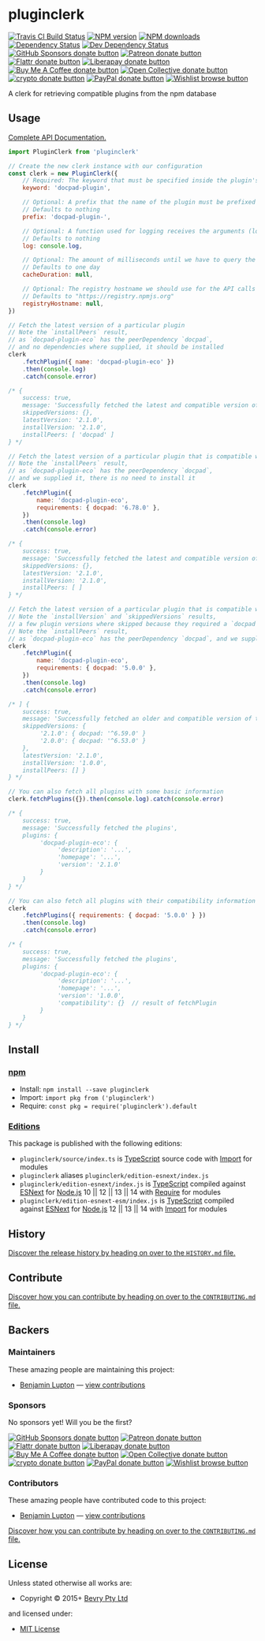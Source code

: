<!-- TITLE/ -->

<h1>pluginclerk</h1>

<!-- /TITLE -->


<!-- BADGES/ -->

<span class="badge-travisci"><a href="http://travis-ci.com/bevry/pluginclerk" title="Check this project's build status on TravisCI"><img src="https://img.shields.io/travis/com/bevry/pluginclerk/master.svg" alt="Travis CI Build Status" /></a></span>
<span class="badge-npmversion"><a href="https://npmjs.org/package/pluginclerk" title="View this project on NPM"><img src="https://img.shields.io/npm/v/pluginclerk.svg" alt="NPM version" /></a></span>
<span class="badge-npmdownloads"><a href="https://npmjs.org/package/pluginclerk" title="View this project on NPM"><img src="https://img.shields.io/npm/dm/pluginclerk.svg" alt="NPM downloads" /></a></span>
<span class="badge-daviddm"><a href="https://david-dm.org/bevry/pluginclerk" title="View the status of this project's dependencies on DavidDM"><img src="https://img.shields.io/david/bevry/pluginclerk.svg" alt="Dependency Status" /></a></span>
<span class="badge-daviddmdev"><a href="https://david-dm.org/bevry/pluginclerk#info=devDependencies" title="View the status of this project's development dependencies on DavidDM"><img src="https://img.shields.io/david/dev/bevry/pluginclerk.svg" alt="Dev Dependency Status" /></a></span>
<br class="badge-separator" />
<span class="badge-githubsponsors"><a href="https://github.com/sponsors/balupton" title="Donate to this project using GitHub Sponsors"><img src="https://img.shields.io/badge/github-donate-yellow.svg" alt="GitHub Sponsors donate button" /></a></span>
<span class="badge-patreon"><a href="https://patreon.com/bevry" title="Donate to this project using Patreon"><img src="https://img.shields.io/badge/patreon-donate-yellow.svg" alt="Patreon donate button" /></a></span>
<span class="badge-flattr"><a href="https://flattr.com/profile/balupton" title="Donate to this project using Flattr"><img src="https://img.shields.io/badge/flattr-donate-yellow.svg" alt="Flattr donate button" /></a></span>
<span class="badge-liberapay"><a href="https://liberapay.com/bevry" title="Donate to this project using Liberapay"><img src="https://img.shields.io/badge/liberapay-donate-yellow.svg" alt="Liberapay donate button" /></a></span>
<span class="badge-buymeacoffee"><a href="https://buymeacoffee.com/balupton" title="Donate to this project using Buy Me A Coffee"><img src="https://img.shields.io/badge/buy%20me%20a%20coffee-donate-yellow.svg" alt="Buy Me A Coffee donate button" /></a></span>
<span class="badge-opencollective"><a href="https://opencollective.com/bevry" title="Donate to this project using Open Collective"><img src="https://img.shields.io/badge/open%20collective-donate-yellow.svg" alt="Open Collective donate button" /></a></span>
<span class="badge-crypto"><a href="https://bevry.me/crypto" title="Donate to this project using Cryptocurrency"><img src="https://img.shields.io/badge/crypto-donate-yellow.svg" alt="crypto donate button" /></a></span>
<span class="badge-paypal"><a href="https://bevry.me/paypal" title="Donate to this project using Paypal"><img src="https://img.shields.io/badge/paypal-donate-yellow.svg" alt="PayPal donate button" /></a></span>
<span class="badge-wishlist"><a href="https://bevry.me/wishlist" title="Buy an item on our wishlist for us"><img src="https://img.shields.io/badge/wishlist-donate-yellow.svg" alt="Wishlist browse button" /></a></span>

<!-- /BADGES -->


<!-- DESCRIPTION/ -->

A clerk for retrieving compatible plugins from the npm database

<!-- /DESCRIPTION -->


## Usage

[Complete API Documentation.](http://master.pluginclerk.bevry.surge.sh/docs/globals.html)

```javascript
import PluginClerk from 'pluginclerk'

// Create the new clerk instance with our configuration
const clerk = new PluginClerk({
    // Required: The keyword that must be specified inside the plugin's package.json:keywords property
    keyword: 'docpad-plugin',

    // Optional: A prefix that the name of the plugin must be prefixed by to be valid
    // Defaults to nothing
    prefix: 'docpad-plugin-',

    // Optional: A function used for logging receives the arguments (logLevel, ...message)
    // Defaults to nothing
    log: console.log,

    // Optional: The amount of milliseconds until we have to query the npm database again
    // Defaults to one day
    cacheDuration: null,

    // Optional: The registry hostname we should use for the API calls
    // Defaults to "https://registry.npmjs.org"
    registryHostname: null,
})

// Fetch the latest version of a particular plugin
// Note the `installPeers` result,
// as `docpad-plugin-eco` has the peerDependency `docpad`,
// and no dependencies where supplied, it should be installed
clerk
    .fetchPlugin({ name: 'docpad-plugin-eco' })
    .then(console.log)
    .catch(console.error)

/* {
    success: true,
    message: 'Successfully fetched the latest and compatible version of the plugin docpad-plugin-eco',
    skippedVersions: {},
    latestVersion: '2.1.0',
    installVersion: '2.1.0',
    installPeers: [ 'docpad' ]
} */

// Fetch the latest version of a particular plugin that is compatible with the specified dependencies
// Note the `installPeers` result,
// as `docpad-plugin-eco` has the peerDependency `docpad`,
// and we supplied it, there is no need to install it
clerk
    .fetchPlugin({
        name: 'docpad-plugin-eco',
        requirements: { docpad: '6.78.0' },
    })
    .then(console.log)
    .catch(console.error)

/* {
    success: true,
    message: 'Successfully fetched the latest and compatible version of the plugin docpad-plugin-eco',
    skippedVersions: {},
    latestVersion: '2.1.0',
    installVersion: '2.1.0',
    installPeers: [ ]
} */

// Fetch the latest version of a particular plugin that is compatible with the specified dependencies
// Note the `installVersion` and `skippedVersions` results,
// a few plugin versions where skipped because they required a `docpad` version range that our supplied `docpad` version didn't fulfill
// Note the `installPeers` result,
// as `docpad-plugin-eco` has the peerDependency `docpad`, and we supplied it, there is no need to install it
clerk
    .fetchPlugin({
        name: 'docpad-plugin-eco',
        requirements: { docpad: '5.0.0' },
    })
    .then(console.log)
    .catch(console.error)

/* ] {
    success: true,
    message: 'Successfully fetched an older and compatible version of the plugin docpad-plugin-eco',
    skippedVersions: {
         '2.1.0': { docpad: '^6.59.0' }
         '2.0.0': { docpad: '^6.53.0' }
    },
    latestVersion: '2.1.0',
    installVersion: '1.0.0',
    installPeers: [] }
} */

// You can also fetch all plugins with some basic information
clerk.fetchPlugins({}).then(console.log).catch(console.error)

/* {
    success: true,
    message: 'Successfully fetched the plugins',
    plugins: {
         'docpad-plugin-eco': {
              'description': '...',
              'homepage': '...',
              'version': '2.1.0'
         }
    }
} */

// You can also fetch all plugins with their compatibility information
clerk
    .fetchPlugins({ requirements: { docpad: '5.0.0' } })
    .then(console.log)
    .catch(console.error)

/* {
    success: true,
    message: 'Successfully fetched the plugins',
    plugins: {
         'docpad-plugin-eco': {
              'description': '...',
              'homepage': '...',
              'version': '1.0.0',
              'compatibility': {}  // result of fetchPlugin
         }
    }
} */
```

<!-- INSTALL/ -->

<h2>Install</h2>

<a href="https://npmjs.com" title="npm is a package manager for javascript"><h3>npm</h3></a>
<ul>
<li>Install: <code>npm install --save pluginclerk</code></li>
<li>Import: <code>import pkg from ('pluginclerk')</code></li>
<li>Require: <code>const pkg = require('pluginclerk').default</code></li>
</ul>

<h3><a href="https://editions.bevry.me" title="Editions are the best way to produce and consume packages you care about.">Editions</a></h3>

<p>This package is published with the following editions:</p>

<ul><li><code>pluginclerk/source/index.ts</code> is <a href="https://www.typescriptlang.org/" title="TypeScript is a typed superset of JavaScript that compiles to plain JavaScript. ">TypeScript</a> source code with <a href="https://babeljs.io/docs/learn-es2015/#modules" title="ECMAScript Modules">Import</a> for modules</li>
<li><code>pluginclerk</code> aliases <code>pluginclerk/edition-esnext/index.js</code></li>
<li><code>pluginclerk/edition-esnext/index.js</code> is <a href="https://www.typescriptlang.org/" title="TypeScript is a typed superset of JavaScript that compiles to plain JavaScript. ">TypeScript</a> compiled against <a href="https://en.wikipedia.org/wiki/ECMAScript#ES.Next" title="ECMAScript Next">ESNext</a> for <a href="https://nodejs.org" title="Node.js is a JavaScript runtime built on Chrome's V8 JavaScript engine">Node.js</a> 10 || 12 || 13 || 14 with <a href="https://nodejs.org/dist/latest-v5.x/docs/api/modules.html" title="Node/CJS Modules">Require</a> for modules</li>
<li><code>pluginclerk/edition-esnext-esm/index.js</code> is <a href="https://www.typescriptlang.org/" title="TypeScript is a typed superset of JavaScript that compiles to plain JavaScript. ">TypeScript</a> compiled against <a href="https://en.wikipedia.org/wiki/ECMAScript#ES.Next" title="ECMAScript Next">ESNext</a> for <a href="https://nodejs.org" title="Node.js is a JavaScript runtime built on Chrome's V8 JavaScript engine">Node.js</a> 12 || 13 || 14 with <a href="https://babeljs.io/docs/learn-es2015/#modules" title="ECMAScript Modules">Import</a> for modules</li></ul>

<!-- /INSTALL -->


<!-- HISTORY/ -->

<h2>History</h2>

<a href="https://github.com/bevry/pluginclerk/blob/master/HISTORY.md#files">Discover the release history by heading on over to the <code>HISTORY.md</code> file.</a>

<!-- /HISTORY -->


<!-- CONTRIBUTE/ -->

<h2>Contribute</h2>

<a href="https://github.com/bevry/pluginclerk/blob/master/CONTRIBUTING.md#files">Discover how you can contribute by heading on over to the <code>CONTRIBUTING.md</code> file.</a>

<!-- /CONTRIBUTE -->


<!-- BACKERS/ -->

<h2>Backers</h2>

<h3>Maintainers</h3>

These amazing people are maintaining this project:

<ul><li><a href="https://github.com/balupton">Benjamin Lupton</a> — <a href="https://github.com/bevry/pluginclerk/commits?author=balupton" title="View the GitHub contributions of Benjamin Lupton on repository bevry/pluginclerk">view contributions</a></li></ul>

<h3>Sponsors</h3>

No sponsors yet! Will you be the first?

<span class="badge-githubsponsors"><a href="https://github.com/sponsors/balupton" title="Donate to this project using GitHub Sponsors"><img src="https://img.shields.io/badge/github-donate-yellow.svg" alt="GitHub Sponsors donate button" /></a></span>
<span class="badge-patreon"><a href="https://patreon.com/bevry" title="Donate to this project using Patreon"><img src="https://img.shields.io/badge/patreon-donate-yellow.svg" alt="Patreon donate button" /></a></span>
<span class="badge-flattr"><a href="https://flattr.com/profile/balupton" title="Donate to this project using Flattr"><img src="https://img.shields.io/badge/flattr-donate-yellow.svg" alt="Flattr donate button" /></a></span>
<span class="badge-liberapay"><a href="https://liberapay.com/bevry" title="Donate to this project using Liberapay"><img src="https://img.shields.io/badge/liberapay-donate-yellow.svg" alt="Liberapay donate button" /></a></span>
<span class="badge-buymeacoffee"><a href="https://buymeacoffee.com/balupton" title="Donate to this project using Buy Me A Coffee"><img src="https://img.shields.io/badge/buy%20me%20a%20coffee-donate-yellow.svg" alt="Buy Me A Coffee donate button" /></a></span>
<span class="badge-opencollective"><a href="https://opencollective.com/bevry" title="Donate to this project using Open Collective"><img src="https://img.shields.io/badge/open%20collective-donate-yellow.svg" alt="Open Collective donate button" /></a></span>
<span class="badge-crypto"><a href="https://bevry.me/crypto" title="Donate to this project using Cryptocurrency"><img src="https://img.shields.io/badge/crypto-donate-yellow.svg" alt="crypto donate button" /></a></span>
<span class="badge-paypal"><a href="https://bevry.me/paypal" title="Donate to this project using Paypal"><img src="https://img.shields.io/badge/paypal-donate-yellow.svg" alt="PayPal donate button" /></a></span>
<span class="badge-wishlist"><a href="https://bevry.me/wishlist" title="Buy an item on our wishlist for us"><img src="https://img.shields.io/badge/wishlist-donate-yellow.svg" alt="Wishlist browse button" /></a></span>

<h3>Contributors</h3>

These amazing people have contributed code to this project:

<ul><li><a href="https://github.com/balupton">Benjamin Lupton</a> — <a href="https://github.com/bevry/pluginclerk/commits?author=balupton" title="View the GitHub contributions of Benjamin Lupton on repository bevry/pluginclerk">view contributions</a></li></ul>

<a href="https://github.com/bevry/pluginclerk/blob/master/CONTRIBUTING.md#files">Discover how you can contribute by heading on over to the <code>CONTRIBUTING.md</code> file.</a>

<!-- /BACKERS -->


<!-- LICENSE/ -->

<h2>License</h2>

Unless stated otherwise all works are:

<ul><li>Copyright &copy; 2015+ <a href="http://bevry.me">Bevry Pty Ltd</a></li></ul>

and licensed under:

<ul><li><a href="http://spdx.org/licenses/MIT.html">MIT License</a></li></ul>

<!-- /LICENSE -->
